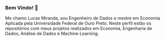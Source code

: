 ### Bem Vindo! 👋

Me chamo Lucas Miranda, sou Engenheiro de Dados e mestre em Economia Aplicada pela Universidade Federal de Ouro Preto. Neste perfil estão os repositórios com meus projetos realizados em Economia, Engenharia de Dados, Análise de Dados e Machine Learning.

